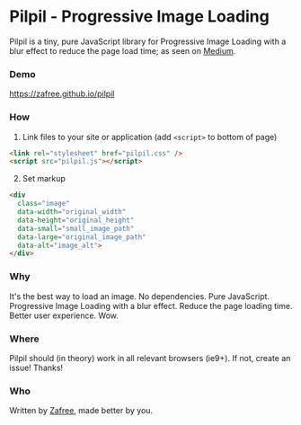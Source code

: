 # Pilpil - Progressive Image Loading

Pilpil is a tiny, pure JavaScript library for Progressive Image Loading with a blur effect to reduce the page load time; as seen on [Medium](https://medium.com/designing-medium/image-zoom-on-medium-24d146fc0c20).

### Demo

https://zafree.github.io/pilpil

### How

1. Link files to your site or application (add `<script>` to bottom of page)

```html
<link rel="stylesheet" href="pilpil.css" />
<script src="pilpil.js"></script>
```

2. Set markup

```html
<div
  class="image"
  data-width="original_width"
  data-height="original_height"
  data-small="small_image_path"
  data-large="original_image_path"
  data-alt="image_alt">
</div>
```

### Why

It's the best way to load an image. No dependencies. Pure JavaScript. Progressive Image Loading with a blur effect. Reduce the page loading time. Better user experience. Wow.

### Where

Pilpil should (in theory) work in all relevant browsers (ie9+). If not, create an issue! Thanks!

### Who

Written by <a href="http://zafree.github.io/">Zafree</a>, made better by you.
